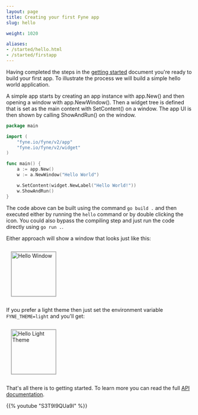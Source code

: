 ```yaml
---
layout: page
title: Creating your first Fyne app
slug: hello 

weight: 1020

aliases:
- /started/hello.html
- /started/firstapp
---
```


Having completed the steps in the [getting started](/started/) document you're ready to build your first app. To illustrate the process we will build a simple hello world application.

A simple app starts by creating an app instance with app.New() and then opening a window with app.NewWindow(). Then a widget tree is defined that is set as the main content with SetContent() on a window. The app UI is then shown by calling ShowAndRun() on the window.

<div id="hello__function">
<div style="text-align: left" markdown="1">

```go
package main

import (
	"fyne.io/fyne/v2/app"
	"fyne.io/fyne/v2/widget"
)

func main() {
	a := app.New()
	w := a.NewWindow("Hello World")

	w.SetContent(widget.NewLabel("Hello World!"))
	w.ShowAndRun()
}
```
</div>
</div>

The code above can be built using the command `go build .` and then executed either by running the `hello` command or by double clicking the icon. You could also bypass the compiling step and just run the code directly using `go run .`.

Either approach will show a window that looks just like this:

<img src="/images/started/hello-dark.png" style="width: 120px; border: 1px solid #999; margin: 10pt" alt="Hello Window" />

If you prefer a light theme then just set the environment variable `FYNE_THEME=light` and you'll get:

<img src="/images/started/hello-light.png" style="width: 120px; border: 1px solid #999; margin: 10pt" alt="Hello Light Theme" />

That's all there is to getting started. To learn more you can read the full
[API documentation](http://developer.fyne.io/api/).

{{% youtube "S3T9l9QUa9I" %}}
